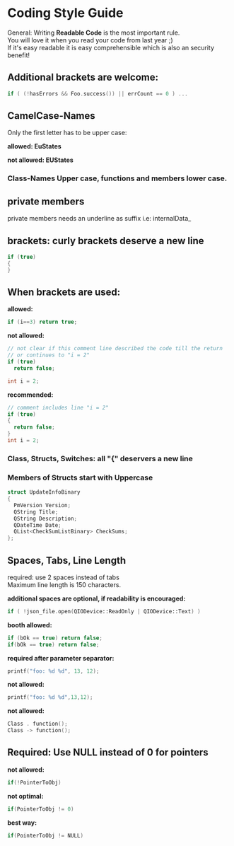 

# Coding Style Guide

General:
Writing **Readable Code** is the most important rule.  
You will love it when you read your code from last year ;)  
If it's easy readable it is easy comprehensible which is also an security benefit!

## Additional brackets are welcome:
```c++
if ( (!hasErrors && Foo.success()) || errCount == 0 ) ...
```

## CamelCase-Names
Only the first letter has to be upper case:  

**allowed: EuStates**  

**not allowed: EUStates**

### Class-Names Upper case, functions and members lower case.

## private members
private members needs an underline as suffix i.e: internalData_

## brackets: curly brackets deserve a new line
```c++
if (true)
{
}
```
## When brackets are used:
**allowed:**  
```c++
if (i==3) return true;
```
  
**not allowed:**  
```c++
// not clear if this comment line described the code till the return 
// or continues to "i = 2"
if (true)
  return false;

int i = 2;
```

**recommended:**  
```c++
// comment includes line "i = 2" 
if (true)
{
  return false;
}
int i = 2;
```
### Class, Structs, Switches: all "{" deservers a new line

### Members of Structs start with Uppercase
```c++
struct UpdateInfoBinary
{
  PmVersion Version;
  QString Title;
  QString Description;
  QDateTime Date;
  QList<CheckSumListBinary> CheckSums;
};
```

## Spaces, Tabs, Line Length
required: use 2 spaces instead of tabs  
Maximum line length is 150 characters.

**additional spaces are optional, if readability is encouraged:**  
```c++
if ( !json_file.open(QIODevice::ReadOnly | QIODevice::Text) )
```
  
**booth allowed:**  
```c++
if (bOk == true) return false;
if(bOk == true) return false;
```
  
**required after parameter separator:** 
```c++
printf("foo: %d %d", 13, 12);
```

**not allowed:**  
```c++
printf("foo: %d %d",13,12);
```

**not allowed:**  
```c++
Class . function();
Class -> function();
```

## Required: Use NULL instead of 0 for pointers

**not allowed:**  
```c++
if(!PointerToObj)
```

**not optimal:**  
```c++
if(PointerToObj != 0)
```

**best way:**  
```c++
if(PointerToObj != NULL)
```
